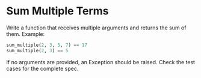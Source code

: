 # Sum Multiple Terms

Write a function that receives multiple arguments and returns the sum of them. Example:

```python
sum_multiple(2, 3, 5, 7) == 17
sum_multiple(2, 3) == 5
```

If no arguments are provided, an Exception should be raised. Check the test cases for the complete spec.